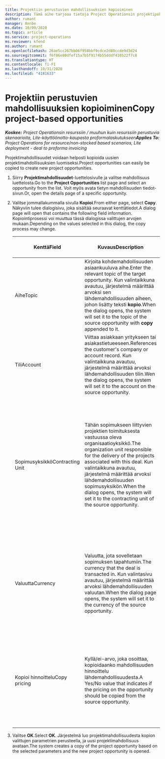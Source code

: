 ```yaml
---
title: Projektiin perustuvien mahdollisuuksien kopioiminen
description: Tämä aihe tarjoaa tietoja Project Operationsin projektipohjaisten mahdollisuuksien kopioimisesta.
author: rumant
manager: Annbe
ms.date: 10/09/2020
ms.topic: article
ms.service: project-operations
ms.reviewer: kfend
ms.author: rumant
ms.openlocfilehash: 26ae5cc267bb06f958bbf9cdce2d80ccde9d3d24
ms.sourcegitcommit: f6f86e80dfef15a7b5f9174b55dddf410522f7c8
ms.translationtype: HT
ms.contentlocale: fi-FI
ms.lasthandoff: 10/31/2020
ms.locfileid: "4181633"
---
```

# <a name="copy-project-based-opportunities"></a><span data-ttu-id="837e4-103">Projektiin perustuvien mahdollisuuksien kopioiminen</span><span class="sxs-lookup"><span data-stu-id="837e4-103">Copy project-based opportunities</span></span>

<span data-ttu-id="837e4-104">_**Koskee:** Project Operationsin resurssiin / muuhun kuin resurssiin perustuvia skenaarioita, Lite-käyttöönotto-kaupasta proformalaskutukseen_</span><span class="sxs-lookup"><span data-stu-id="837e4-104">_**Applies To:** Project Operations for resource/non-stocked based scenarios, Lite deployment - deal to proforma invoicing_</span></span>


<span data-ttu-id="837e4-105">Projektimahdollisuudet voidaan helposti kopioida uusien projektimahdollisuuksien luomiseksi.</span><span class="sxs-lookup"><span data-stu-id="837e4-105">Project opportunities can easily be copied to create new project opportunities.</span></span> 

1. <span data-ttu-id="837e4-106">Siirry **Projektimahdollisuudet**-luettelosivulle ja valitse mahdollisuus luettelosta.</span><span class="sxs-lookup"><span data-stu-id="837e4-106">Go to the **Project Opportunities** list page and select an opportunity from the list.</span></span> <span data-ttu-id="837e4-107">Voit myös avata tietyn mahdollisuuden tiedot-sivun.</span><span class="sxs-lookup"><span data-stu-id="837e4-107">Or, open the details page of a specific opportunity.</span></span> 
2. <span data-ttu-id="837e4-108">Valitse jommallakummalla sivulla **Kopioi**.</span><span class="sxs-lookup"><span data-stu-id="837e4-108">From either page, select **Copy**.</span></span> <span data-ttu-id="837e4-109">Näkyviin tulee dialogisivu, joka sisältää seuraavat kenttätiedot.</span><span class="sxs-lookup"><span data-stu-id="837e4-109">A dialog page will open that contains the following field information.</span></span> <span data-ttu-id="837e4-110">Kopiointiprosessi voi muuttua tässä dialogissa valittujen arvojen mukaan.</span><span class="sxs-lookup"><span data-stu-id="837e4-110">Depending on the values selected in this dialog, the copy process may change.</span></span>

    | <span data-ttu-id="837e4-111">**Kenttä**</span><span class="sxs-lookup"><span data-stu-id="837e4-111">**Field**</span></span> | <span data-ttu-id="837e4-112">**Kuvaus**</span><span class="sxs-lookup"><span data-stu-id="837e4-112">**Description**</span></span> | <span data-ttu-id="837e4-113">**Loppupään vaikutus**</span><span class="sxs-lookup"><span data-stu-id="837e4-113">**Downstream impact**</span></span> |
    | --- | --- | --- |
    | <span data-ttu-id="837e4-114">Aihe</span><span class="sxs-lookup"><span data-stu-id="837e4-114">Topic</span></span> | <span data-ttu-id="837e4-115">Kirjoita kohdemahdollisuuden asiaankuuluva aihe.</span><span class="sxs-lookup"><span data-stu-id="837e4-115">Enter the relevant topic of the target opportunity.</span></span> <span data-ttu-id="837e4-116">Kun valintaikkuna avautuu, järjestelmä määrittää arvoksi sen lähdemahdollisuuden aiheen, johon lisätty teksti **kopio**.</span><span class="sxs-lookup"><span data-stu-id="837e4-116">When the dialog opens, the system will set it to the topic of the source opportunity with **copy** appended to it.</span></span> | <span data-ttu-id="837e4-117">Tämä kenttä ei vaikuta loppupään prosessiin.</span><span class="sxs-lookup"><span data-stu-id="837e4-117">There's no downstream impact for this field.</span></span> |
    | <span data-ttu-id="837e4-118">Tili</span><span class="sxs-lookup"><span data-stu-id="837e4-118">Account</span></span> | <span data-ttu-id="837e4-119">Viittaa asiakkaan yritykseen tai asiakastietueeseen.</span><span class="sxs-lookup"><span data-stu-id="837e4-119">References the customer's company or account record.</span></span> <span data-ttu-id="837e4-120">Kun valintaikkuna avautuu, järjestelmä määrittää arvoksi lähdemahdollisuuden tilin.</span><span class="sxs-lookup"><span data-stu-id="837e4-120">Wen the dialog opens, the system will set it to the account on the source opportunity.</span></span> | <span data-ttu-id="837e4-121">Tämä kenttä on mahdollisuuden ensisijainen asiakas.</span><span class="sxs-lookup"><span data-stu-id="837e4-121">This field is the primary customer on the opportunity.</span></span> |
    | <span data-ttu-id="837e4-122">Sopimusyksikkö</span><span class="sxs-lookup"><span data-stu-id="837e4-122">Contracting Unit</span></span> | <span data-ttu-id="837e4-123">Tähän sopimukseen liittyvien projektien toimituksesta vastuussa oleva organisaatioyksikkö.</span><span class="sxs-lookup"><span data-stu-id="837e4-123">The organization unit responsible for the delivery of the projects associated with this deal.</span></span> <span data-ttu-id="837e4-124">Kun valintaikkuna avautuu, järjestelmä määrittää arvoksi lähdemahdollisuuden sopimusyksikön.</span><span class="sxs-lookup"><span data-stu-id="837e4-124">When the dialog opens, the system will set it to the contracting unit of the source opportunity.</span></span> | <span data-ttu-id="837e4-125">Sopimusyksikkö on sen yrityksen osasto, joka suorittaa projektit, kun sopimus on tehty.</span><span class="sxs-lookup"><span data-stu-id="837e4-125">The contracting unit is the division of the company that executes the projects after the deal is closed.</span></span> <span data-ttu-id="837e4-126">Jokaisella sopimusyksiköllä on valuutta, ja tätä valuuttaa käytetään projektin aikana arvioitujen ja todellisten kustannusten raportoimiseen.</span><span class="sxs-lookup"><span data-stu-id="837e4-126">Every contracting unit has a currency, and this currency is used to report estimated and actual costs incurred during the project.</span></span> |
    | <span data-ttu-id="837e4-127">Valuutta</span><span class="sxs-lookup"><span data-stu-id="837e4-127">Currency</span></span> | <span data-ttu-id="837e4-128">Valuutta, jota sovelletaan sopimuksen tapahtumiin.</span><span class="sxs-lookup"><span data-stu-id="837e4-128">The currency that the deal is transacted in.</span></span> <span data-ttu-id="837e4-129">Kun valintasivu avautuu, järjestelmä määrittää arvoksi lähdemahdollisuuden valuutan.</span><span class="sxs-lookup"><span data-stu-id="837e4-129">When the dialog page opens, the system will set it to the currency of the source opportunity.</span></span> | <span data-ttu-id="837e4-130">Valuuttaa käytetään hinnastojen oletusarvon ja talousarvioiden muodostamiseen tarjouksessa.</span><span class="sxs-lookup"><span data-stu-id="837e4-130">Currency is used to default a price list and build financial estimates on the quote.</span></span> <span data-ttu-id="837e4-131">Valuuttaa käytetään lopulta laskutettaessa asiakasta, kun kauppa on voitettu.</span><span class="sxs-lookup"><span data-stu-id="837e4-131">Eventually, the currency is used to invoice the customer when the deal is won.</span></span> |
    | <span data-ttu-id="837e4-132">Kopioi hinnoittelu</span><span class="sxs-lookup"><span data-stu-id="837e4-132">Copy pricing</span></span> | <span data-ttu-id="837e4-133">Kyllä/ei-arvo, joka osoittaa, kopioidaanko mahdollisuuden hinnoittelu lähdemahdollisuudesta.</span><span class="sxs-lookup"><span data-stu-id="837e4-133">A Yes/No value that indicates if the pricing on the opportunity should be copied from the source opportunity.</span></span> | <span data-ttu-id="837e4-134">Jos **Kyllä** on valittuna, hinnastot kopioidaan lähteestä kohdemahdollisuuteen.</span><span class="sxs-lookup"><span data-stu-id="837e4-134">If **Yes** is selected, price lists are copied from the source to the target opportunity.</span></span> <span data-ttu-id="837e4-135">Jos **Ei** on valittu, oletushinnastot määritetään perustuen uusimpiin hinnastoihin.</span><span class="sxs-lookup"><span data-stu-id="837e4-135">If **No** is selected, price lists are defaulted based on the latest price lists that were set up.</span></span> |

3. <span data-ttu-id="837e4-136">Valitse **OK**.</span><span class="sxs-lookup"><span data-stu-id="837e4-136">Select **OK**.</span></span> <span data-ttu-id="837e4-137">Järjestelmä luo projektimahdollisuudesta kopion valittujen parametrien perusteella, ja uusi projektimahdollisuus avataan.</span><span class="sxs-lookup"><span data-stu-id="837e4-137">The system creates a copy of the project opportunity based on the selected parameters and the new project opportunity is opened.</span></span>
